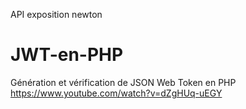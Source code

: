 API exposition newton



# JWT-en-PHP
Génération et vérification de JSON Web Token en PHP
https://www.youtube.com/watch?v=dZgHUq-uEGY
